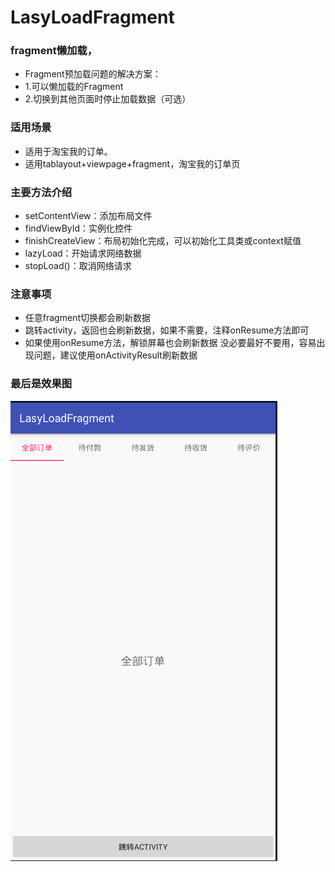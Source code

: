 # LasyLoadFragment
### fragment懒加载，
 * Fragment预加载问题的解决方案：
 * 1.可以懒加载的Fragment
 * 2.切换到其他页面时停止加载数据（可选）

### 适用场景
 * 适用于淘宝我的订单。
 * 适用tablayout+viewpage+fragment，淘宝我的订单页

### 主要方法介绍
 * setContentView：添加布局文件
 * findViewById：实例化控件
 * finishCreateView：布局初始化完成，可以初始化工具类或context赋值
 * lazyLoad：开始请求网络数据
 * stopLoad()：取消网络请求
  

### 注意事项
 * 任意fragment切换都会刷新数据
 * 跳转activity，返回也会刷新数据，如果不需要，注释onResume方法即可
 * 如果使用onResume方法，解锁屏幕也会刷新数据
   没必要最好不要用，容易出现问题，建议使用onActivityResult刷新数据

### 最后是效果图

![image](https://github.com/TurnTears/LasyLoadFragment/blob/a2fda9d97460d68fb87fb03e2477764bf9d0924e/imag/1.gif)